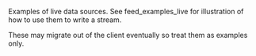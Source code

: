 Examples of live data sources. See feed_examples_live for illustration of how to use them to write a stream. 

These may migrate out of the client eventually so treat them as examples only. 